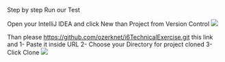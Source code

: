 Step by step Run our Test

Open your IntelliJ IDEA and click New than Project from Version Control
![](../1.png)

Than please https://github.com/ozerknet/i6TechnicalExercise.git this link and 
1- Paste it inside URL 
2- Choose your Directory for project cloned
3- Click Clone 
![](../2.png)











